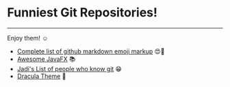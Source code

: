 # Funniest Git Repositories!
________________________________________

Enjoy them! :relaxed:


-	[Complete list of github markdown emoji markup](https://gist.github.com/rxaviers/7360908) :heart_eyes::muscle:
- [Awesome JavaFX](https://github.com/mhrimaz/AwesomeJavaFX) :books:
- [Jadi's List of people who know git](https://github.com/jadijadi/gittutorial) :grin:
- [Dracula Theme](https://github.com/dracula) :ghost:
